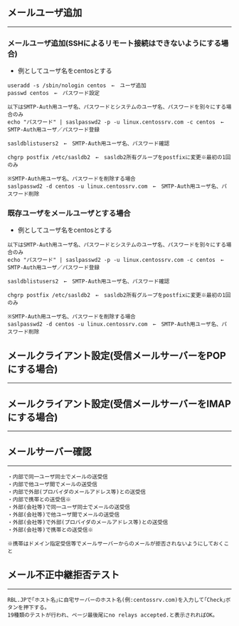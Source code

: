 
## メールユーザ追加
------------------------------------------------------------------------

### メールユーザ追加(SSHによるリモート接続はできないようにする場合)
* 例としてユーザ名をcentosとする
```
useradd -s /sbin/nologin centos　←　ユーザ追加
passwd centos　←　パスワード設定

以下はSMTP-Auth用ユーザ名、パスワードとシステムのユーザ名、パスワードを別々にする場合のみ
echo "パスワード" | saslpasswd2 -p -u linux.centossrv.com -c centos　←　SMTP-Auth用ユーザ／パスワード登録

sasldblistusers2　←　SMTP-Auth用ユーザ名、パスワード確認

chgrp postfix /etc/sasldb2　←　sasldb2所有グループをpostfixに変更※最初の1回のみ

※SMTP-Auth用ユーザ名、パスワードを削除する場合
saslpasswd2 -d centos -u linux.centossrv.com　←　SMTP-Auth用ユーザ名、パスワード削除
```

### 既存ユーザをメールユーザとする場合
* 例としてユーザ名をcentosとする
```
以下はSMTP-Auth用ユーザ名、パスワードとシステムのユーザ名、パスワードを別々にする場合のみ
echo "パスワード" | saslpasswd2 -p -u linux.centossrv.com -c centos　←　SMTP-Auth用ユーザ／パスワード登録

sasldblistusers2　←　SMTP-Auth用ユーザ名、パスワード確認

chgrp postfix /etc/sasldb2　←　sasldb2所有グループをpostfixに変更※最初の1回のみ

※SMTP-Auth用ユーザ名、パスワードを削除する場合
saslpasswd2 -d centos -u linux.centossrv.com　←　SMTP-Auth用ユーザ名、パスワード削除
```


## メールクライアント設定(受信メールサーバーをPOPにする場合)
----------------------------------------------------------------------------------------------


## メールクライアント設定(受信メールサーバーをIMAPにする場合)
----------------------------------------------------------------------------------------------


## メールサーバー確認
----------------------------------------------------------------------------------------------
```
・内部で同一ユーザ同士でメールの送受信
・内部で他ユーザ間でメールの送受信
・内部で外部(プロバイダのメールアドレス等)との送受信
・内部で携帯との送受信※
・外部(会社等)で同一ユーザ同士でメールの送受信
・外部(会社等)で他ユーザ間でメールの送受信
・外部(会社等)で外部(プロバイダのメールアドレス等)との送受信
・外部(会社等)で携帯との送受信※

※携帯はドメイン指定受信等でメールサーバーからのメールが拒否されないようにしておくこと
```

## メール不正中継拒否テスト
----------------------------------------------------------------------------------------------
```
RBL.JPで｢ホスト名｣に自宅サーバーのホスト名(例:centossrv.com)を入力して｢Check｣ボタンを押下する。
19種類のテストが行われ、ページ最後尾にno relays accepted.と表示されればOK。
```
